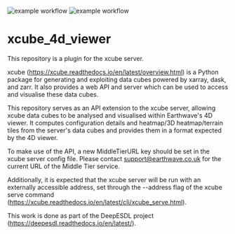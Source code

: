![example workflow](https://github.com/earthwave/xcube_4d_viewer/actions/workflows/xcube_4d_viewer_test.yml/badge.svg)
![example workflow](https://github.com/earthwave/xcube_4d_viewer/actions/workflows/xcube_4d_viewer_deploy.yml/badge.svg)
# xcube_4d_viewer
This repository is a plugin for the xcube server.

xcube (https://xcube.readthedocs.io/en/latest/overview.html) is a Python package for generating and exploiting data
cubes powered by xarray, dask, and zarr. It also provides a web API and server which can be used to access and
visualise these data cubes.

This repository serves as an API extension to the xcube server, allowing xcube data cubes to be analysed and
visualised within Earthwave's 4D viewer. It computes configuration details and
heatmap/3D heatmap/terrain tiles from the server's data cubes and provides them in a format expected by the 4D viewer.

To make use of the API, a new MiddleTierURL key should be set in the xcube server config file. Please contact support@earthwave.co.uk for the current URL of the Middle Tier service.

Additionally, it is expected that the xcube server will be run with an externally accessible address, set through the --address flag of the xcube serve command (https://xcube.readthedocs.io/en/latest/cli/xcube_serve.html).

This work is done as part of the DeepESDL project (https://deepesdl.readthedocs.io/en/latest/).
